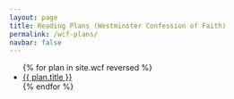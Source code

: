 ```yaml
---
layout: page
title: Reading Plans (Westminster Confession of Faith)
permalink: /wcf-plans/
navbar: false
---
```


<ul>
  {% for plan in site.wcf reversed %}
    <li><a href="{{ plan.url }}">{{ plan.title }}</a></li>
  {% endfor %}
</ul>